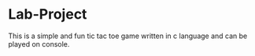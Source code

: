 # Lab-Project
This is a simple and fun tic tac toe game written in c language and can be played on console.
